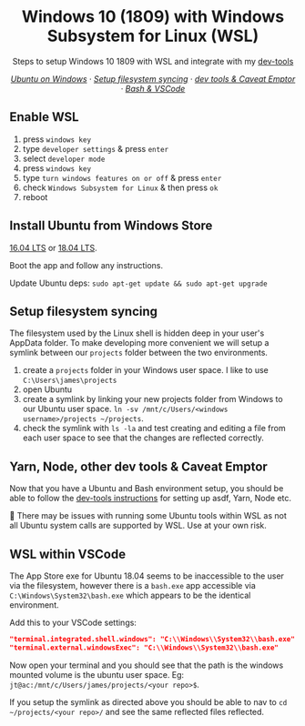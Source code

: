 <h1 align="center"> Windows 10 (1809) with Windows Subsystem for Linux (WSL)</h1>

<p align="center">Steps to setup Windows 10 1809 with WSL and integrate with my <a href="./dev-tools-manual.md">dev-tools</a></p>

<p align="center">
    <em>
     <a href="#install-ubuntu-from-windows-store">Ubuntu on Windows</a>
    · <a href="#setup-filesystem-syncing">Setup filesystem syncing</a>
    · <a href="#yarn-node-other-dev-tools-&-caveat-emptor">dev tools & Caveat Emptor</a>
    · <a href="#wsl-within-vscode">Bash & VSCode</a>
    </em>
</p>


## Enable WSL

1. press `windows key`
2. type `developer settings` & press `enter`
3. select `developer mode`
4. press `windows key`
5. type `turn windows features on or off` & press `enter`
6. check `Windows Subsystem for Linux` & then press `ok`
7. reboot

## Install Ubuntu from Windows Store

[16.04 LTS](https://www.microsoft.com/store/productId/9PJN388HP8C9) or [18.04 LTS](https://www.microsoft.com/store/productId/9N9TNGVNDL3Q).

Boot the app and follow any instructions.

Update Ubuntu deps: `sudo apt-get update && sudo apt-get upgrade`

## Setup filesystem syncing

The filesystem used by the Linux shell is hidden deep in your user's AppData folder. To make developing more convenient we will setup a symlink between our `projects` folder between the two environments.

1. create a `projects` folder in your Windows user space. I like to use `C:\Users\james\projects`
2. open Ubuntu
3. create a symlink by linking your new projects folder from Windows to our Ubuntu user space.
  `ln -sv /mnt/c/Users/<windows username>/projects ~/projects`.
4. check the symlink with `ls -la` and test creating and editing a file from each user space to see that the changes are reflected correctly.

## Yarn, Node, other dev tools & Caveat Emptor

Now that you have a Ubuntu and Bash environment setup, you should be able to follow the [dev-tools instructions](./dev-tools-manual.md) for setting up asdf, Yarn, Node etc.

🚨 There may be issues with running some Ubuntu tools within WSL as not all Ubuntu system calls are supported by WSL. Use at your own risk.

## WSL within VSCode

The App Store exe for Ubuntu 18.04 seems to be inaccessible to the user via the filesystem, however there is a `bash.exe` app accessible via `C:\Windows\System32\bash.exe` which appears to be the identical environment.

Add this to your VSCode settings:

```json
"terminal.integrated.shell.windows": "C:\\Windows\\System32\\bash.exe"
"terminal.external.windowsExec": "C:\\Windows\\System32\\bash.exe"
```

Now open your terminal and you should see that the path is the windows mounted volume is the ubuntu user space. Eg: `jt@ac:/mnt/c/Users/james/projects/<your repo>$`.

If you setup the symlink as directed above you should be able to nav to `cd ~/projects/<your repo>/` and see the same reflected files reflected.
